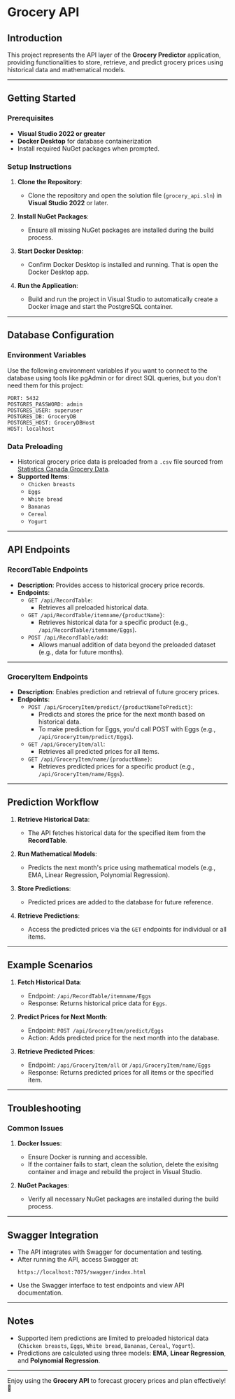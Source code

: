 # Grocery API

## Introduction
This project represents the API layer of the **Grocery Predictor** application, providing functionalities to store, retrieve, and predict grocery prices using historical data and mathematical models.

---

## Getting Started

### Prerequisites
- **Visual Studio 2022 or greater**
- **Docker Desktop** for database containerization
- Install required NuGet packages when prompted.

### Setup Instructions
1. **Clone the Repository**:
   - Clone the repository and open the solution file (`grocery_api.sln`) in **Visual Studio 2022** or later.
   
2. **Install NuGet Packages**:
   - Ensure all missing NuGet packages are installed during the build process.

3. **Start Docker Desktop**:
   - Confirm Docker Desktop is installed and running. That is open the Docker Desktop app.

4. **Run the Application**:
   - Build and run the project in Visual Studio to automatically create a Docker image and start the PostgreSQL container.

---

## Database Configuration

### Environment Variables
Use the following environment variables if you want to connect to the database using tools like pgAdmin or for direct SQL queries, but you don't need them for this project:
```
PORT: 5432
POSTGRES_PASSWORD: admin
POSTGRES_USER: superuser
POSTGRES_DB: GroceryDB
POSTGRES_HOST: GroceryDBHost
HOST: localhost
```

### Data Preloading
- Historical grocery price data is preloaded from a `.csv` file sourced from [Statistics Canada Grocery Data](https://www150.statcan.gc.ca/t1/tbl1/en/tv.action?pid=1810024501&pickMembers%5B0%5D=1.3&cubeTimeFrame.startMonth=06&cubeTimeFrame.startYear=2024&cubeTimeFrame.endMonth=12&cubeTimeFrame.endYear=2024&referencePeriods=20240601%2C20241201).
- **Supported Items**:
  - `Chicken breasts`
  - `Eggs`
  - `White bread`
  - `Bananas`
  - `Cereal`
  - `Yogurt`

---

## API Endpoints

### **RecordTable Endpoints**
- **Description**: Provides access to historical grocery price records.
- **Endpoints**:
  - `GET /api/RecordTable`:
    - Retrieves all preloaded historical data.
  - `GET /api/RecordTable/itemname/{productName}`:
    - Retrieves historical data for a specific product (e.g., `/api/RecordTable/itemname/Eggs`).
  - `POST /api/RecordTable/add`:
    - Allows manual addition of data beyond the preloaded dataset (e.g., data for future months).

---

### **GroceryItem Endpoints**
- **Description**: Enables prediction and retrieval of future grocery prices.
- **Endpoints**:
  - `POST /api/GroceryItem/predict/{productNameToPredict}`:
    - Predicts and stores the price for the next month based on historical data.
    - To make prediction for Eggs, you'd call POST with Eggs  (e.g., `/api/GroceryItem/predict/Eggs`).
  - `GET /api/GroceryItem/all`:
    - Retrieves all predicted prices for all items.
  - `GET /api/GroceryItem/name/{productName}`:
    - Retrieves predicted prices for a specific product (e.g., `/api/GroceryItem/name/Eggs`).

---

## Prediction Workflow

1. **Retrieve Historical Data**:
   - The API fetches historical data for the specified item from the **RecordTable**.

2. **Run Mathematical Models**:
   - Predicts the next month's price using mathematical models (e.g., EMA, Linear Regression, Polynomial Regression).

3. **Store Predictions**:
   - Predicted prices are added to the database for future reference.

4. **Retrieve Predictions**:
   - Access the predicted prices via the `GET` endpoints for individual or all items.

---

## Example Scenarios

1. **Fetch Historical Data**:
   - Endpoint: `/api/RecordTable/itemname/Eggs`
   - Response: Returns historical price data for `Eggs`.

2. **Predict Prices for Next Month**:
   - Endpoint: `POST /api/GroceryItem/predict/Eggs`
   - Action: Adds predicted price for the next month into the database.

3. **Retrieve Predicted Prices**:
   - Endpoint: `/api/GroceryItem/all` or `/api/GroceryItem/name/Eggs`
   - Response: Returns predicted prices for all items or the specified item.

---

## Troubleshooting

### Common Issues
1. **Docker Issues**:
   - Ensure Docker is running and accessible.
   - If the container fails to start, clean the solution, delete the exisitng container and image and rebuild the project in Visual Studio.

2. **NuGet Packages**:
   - Verify all necessary NuGet packages are installed during the build process.

---

## Swagger Integration

- The API integrates with Swagger for documentation and testing.
- After running the API, access Swagger at:
  ```
  https://localhost:7075/swagger/index.html
  ```
- Use the Swagger interface to test endpoints and view API documentation.

---

## Notes
- Supported item predictions are limited to preloaded historical data (`Chicken breasts`, `Eggs`, `White bread`, `Bananas`, `Cereal`, `Yogurt`).
- Predictions are calculated using three models: **EMA**, **Linear Regression**, and **Polynomial Regression**.

---

Enjoy using the **Grocery API** to forecast grocery prices and plan effectively! 🎉